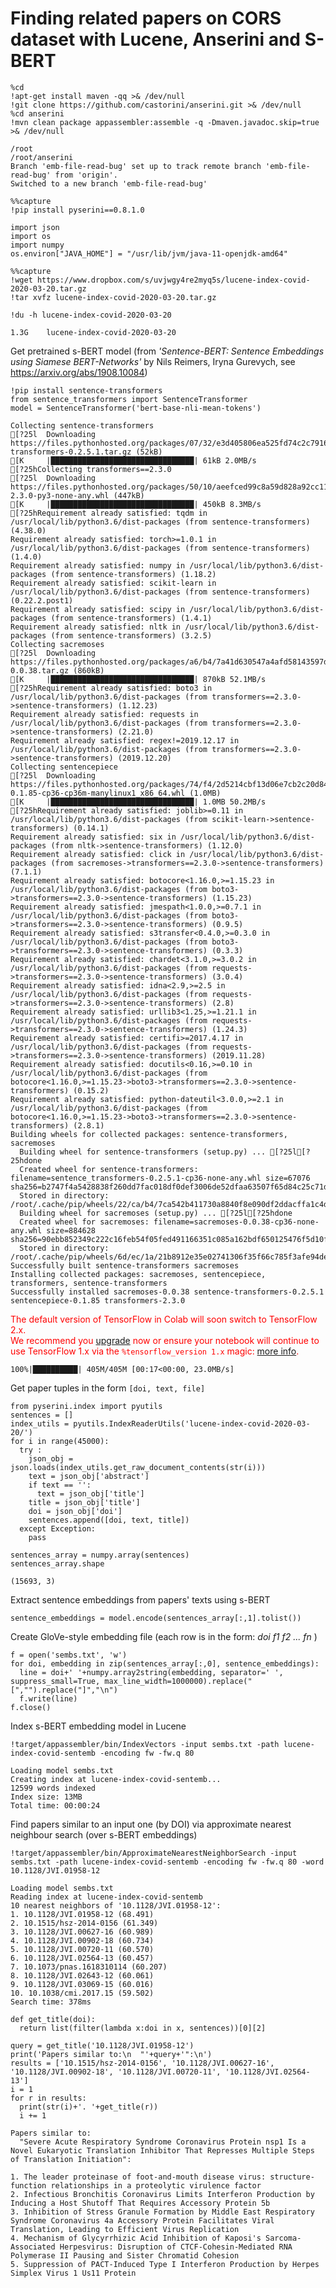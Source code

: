 # Finding related papers on CORS dataset with Lucene, Anserini and S-BERT

```
%cd
!apt-get install maven -qq >& /dev/null
!git clone https://github.com/castorini/anserini.git >& /dev/null
%cd anserini
!mvn clean package appassembler:assemble -q -Dmaven.javadoc.skip=true >& /dev/null

```

    /root
    /root/anserini
    Branch 'emb-file-read-bug' set up to track remote branch 'emb-file-read-bug' from 'origin'.
    Switched to a new branch 'emb-file-read-bug'



```
%%capture
!pip install pyserini==0.8.1.0

import json
import os
import numpy
os.environ["JAVA_HOME"] = "/usr/lib/jvm/java-11-openjdk-amd64"
```


```
%%capture
!wget https://www.dropbox.com/s/uvjwgy4re2myq5s/lucene-index-covid-2020-03-20.tar.gz
!tar xvfz lucene-index-covid-2020-03-20.tar.gz
```


```
!du -h lucene-index-covid-2020-03-20
```

    1.3G	lucene-index-covid-2020-03-20


Get pretrained s-BERT model (from *'Sentence-BERT: Sentence Embeddings using Siamese BERT-Networks'* by Nils Reimers, Iryna Gurevych, see https://arxiv.org/abs/1908.10084)




```
!pip install sentence-transformers
from sentence_transformers import SentenceTransformer
model = SentenceTransformer('bert-base-nli-mean-tokens')
```

    Collecting sentence-transformers
    [?25l  Downloading https://files.pythonhosted.org/packages/07/32/e3d405806ea525fd74c2c79164c3f7bc0b0b9811f27990484c6d6874c76f/sentence-transformers-0.2.5.1.tar.gz (52kB)
    [K     |████████████████████████████████| 61kB 2.0MB/s 
    [?25hCollecting transformers==2.3.0
    [?25l  Downloading https://files.pythonhosted.org/packages/50/10/aeefced99c8a59d828a92cc11d213e2743212d3641c87c82d61b035a7d5c/transformers-2.3.0-py3-none-any.whl (447kB)
    [K     |████████████████████████████████| 450kB 8.3MB/s 
    [?25hRequirement already satisfied: tqdm in /usr/local/lib/python3.6/dist-packages (from sentence-transformers) (4.38.0)
    Requirement already satisfied: torch>=1.0.1 in /usr/local/lib/python3.6/dist-packages (from sentence-transformers) (1.4.0)
    Requirement already satisfied: numpy in /usr/local/lib/python3.6/dist-packages (from sentence-transformers) (1.18.2)
    Requirement already satisfied: scikit-learn in /usr/local/lib/python3.6/dist-packages (from sentence-transformers) (0.22.2.post1)
    Requirement already satisfied: scipy in /usr/local/lib/python3.6/dist-packages (from sentence-transformers) (1.4.1)
    Requirement already satisfied: nltk in /usr/local/lib/python3.6/dist-packages (from sentence-transformers) (3.2.5)
    Collecting sacremoses
    [?25l  Downloading https://files.pythonhosted.org/packages/a6/b4/7a41d630547a4afd58143597d5a49e07bfd4c42914d8335b2a5657efc14b/sacremoses-0.0.38.tar.gz (860kB)
    [K     |████████████████████████████████| 870kB 52.1MB/s 
    [?25hRequirement already satisfied: boto3 in /usr/local/lib/python3.6/dist-packages (from transformers==2.3.0->sentence-transformers) (1.12.23)
    Requirement already satisfied: requests in /usr/local/lib/python3.6/dist-packages (from transformers==2.3.0->sentence-transformers) (2.21.0)
    Requirement already satisfied: regex!=2019.12.17 in /usr/local/lib/python3.6/dist-packages (from transformers==2.3.0->sentence-transformers) (2019.12.20)
    Collecting sentencepiece
    [?25l  Downloading https://files.pythonhosted.org/packages/74/f4/2d5214cbf13d06e7cb2c20d84115ca25b53ea76fa1f0ade0e3c9749de214/sentencepiece-0.1.85-cp36-cp36m-manylinux1_x86_64.whl (1.0MB)
    [K     |████████████████████████████████| 1.0MB 50.2MB/s 
    [?25hRequirement already satisfied: joblib>=0.11 in /usr/local/lib/python3.6/dist-packages (from scikit-learn->sentence-transformers) (0.14.1)
    Requirement already satisfied: six in /usr/local/lib/python3.6/dist-packages (from nltk->sentence-transformers) (1.12.0)
    Requirement already satisfied: click in /usr/local/lib/python3.6/dist-packages (from sacremoses->transformers==2.3.0->sentence-transformers) (7.1.1)
    Requirement already satisfied: botocore<1.16.0,>=1.15.23 in /usr/local/lib/python3.6/dist-packages (from boto3->transformers==2.3.0->sentence-transformers) (1.15.23)
    Requirement already satisfied: jmespath<1.0.0,>=0.7.1 in /usr/local/lib/python3.6/dist-packages (from boto3->transformers==2.3.0->sentence-transformers) (0.9.5)
    Requirement already satisfied: s3transfer<0.4.0,>=0.3.0 in /usr/local/lib/python3.6/dist-packages (from boto3->transformers==2.3.0->sentence-transformers) (0.3.3)
    Requirement already satisfied: chardet<3.1.0,>=3.0.2 in /usr/local/lib/python3.6/dist-packages (from requests->transformers==2.3.0->sentence-transformers) (3.0.4)
    Requirement already satisfied: idna<2.9,>=2.5 in /usr/local/lib/python3.6/dist-packages (from requests->transformers==2.3.0->sentence-transformers) (2.8)
    Requirement already satisfied: urllib3<1.25,>=1.21.1 in /usr/local/lib/python3.6/dist-packages (from requests->transformers==2.3.0->sentence-transformers) (1.24.3)
    Requirement already satisfied: certifi>=2017.4.17 in /usr/local/lib/python3.6/dist-packages (from requests->transformers==2.3.0->sentence-transformers) (2019.11.28)
    Requirement already satisfied: docutils<0.16,>=0.10 in /usr/local/lib/python3.6/dist-packages (from botocore<1.16.0,>=1.15.23->boto3->transformers==2.3.0->sentence-transformers) (0.15.2)
    Requirement already satisfied: python-dateutil<3.0.0,>=2.1 in /usr/local/lib/python3.6/dist-packages (from botocore<1.16.0,>=1.15.23->boto3->transformers==2.3.0->sentence-transformers) (2.8.1)
    Building wheels for collected packages: sentence-transformers, sacremoses
      Building wheel for sentence-transformers (setup.py) ... [?25l[?25hdone
      Created wheel for sentence-transformers: filename=sentence_transformers-0.2.5.1-cp36-none-any.whl size=67076 sha256=b2747f4a5428838f260dd7fac018df0def3006de52dfaa63507f65d84c25c71d
      Stored in directory: /root/.cache/pip/wheels/22/ca/b4/7ca542b411730a8840f8e090df2ddacffa1c4dd9f209684c19
      Building wheel for sacremoses (setup.py) ... [?25l[?25hdone
      Created wheel for sacremoses: filename=sacremoses-0.0.38-cp36-none-any.whl size=884628 sha256=90ebb852349c222c16feb54f05fed491166351c085a162bdf650125476f5d10f
      Stored in directory: /root/.cache/pip/wheels/6d/ec/1a/21b8912e35e02741306f35f66c785f3afe94de754a0eaf1422
    Successfully built sentence-transformers sacremoses
    Installing collected packages: sacremoses, sentencepiece, transformers, sentence-transformers
    Successfully installed sacremoses-0.0.38 sentence-transformers-0.2.5.1 sentencepiece-0.1.85 transformers-2.3.0



<p style="color: red;">
The default version of TensorFlow in Colab will soon switch to TensorFlow 2.x.<br>
We recommend you <a href="https://www.tensorflow.org/guide/migrate" target="_blank">upgrade</a> now 
or ensure your notebook will continue to use TensorFlow 1.x via the <code>%tensorflow_version 1.x</code> magic:
<a href="https://colab.research.google.com/notebooks/tensorflow_version.ipynb" target="_blank">more info</a>.</p>



    100%|██████████| 405M/405M [00:17<00:00, 23.0MB/s]


Get paper tuples in the form `[doi, text, file]`





```
from pyserini.index import pyutils
sentences = []
index_utils = pyutils.IndexReaderUtils('lucene-index-covid-2020-03-20/')
for i in range(45000):
  try :
    json_obj = json.loads(index_utils.get_raw_document_contents(str(i)))
    text = json_obj['abstract']
    if text == '':
      text = json_obj['title']
    title = json_obj['title']
    doi = json_obj['doi']
    sentences.append([doi, text, title])
  except Exception:
    pass
```


```
sentences_array = numpy.array(sentences)
sentences_array.shape
```




    (15693, 3)



Extract sentence embeddings from papers' texts using s-BERT



```
sentence_embeddings = model.encode(sentences_array[:,1].tolist())
```

Create GloVe-style embedding file (each row is in the form: *doi f1 f2 ... fn* )


```
f = open('sembs.txt', 'w')
for doi, embedding in zip(sentences_array[:,0], sentence_embeddings):
  line = doi+' '+numpy.array2string(embedding, separator=' ', suppress_small=True, max_line_width=1000000).replace("[","").replace("]","\n")
  f.write(line)
f.close()
```

Index s-BERT embedding model in Lucene


```
!target/appassembler/bin/IndexVectors -input sembs.txt -path lucene-index-covid-sentemb -encoding fw -fw.q 80
```

    Loading model sembs.txt
    Creating index at lucene-index-covid-sentemb...
    12599 words indexed
    Index size: 13MB
    Total time: 00:00:24


Find papers similar to an input one (by DOI) via approximate nearest neighbour search (over s-BERT embeddings)


```
!target/appassembler/bin/ApproximateNearestNeighborSearch -input sembs.txt -path lucene-index-covid-sentemb -encoding fw -fw.q 80 -word 10.1128/JVI.01958-12
```

    Loading model sembs.txt
    Reading index at lucene-index-covid-sentemb
    10 nearest neighbors of '10.1128/JVI.01958-12':
    1. 10.1128/JVI.01958-12 (68.491)
    2. 10.1515/hsz-2014-0156 (61.349)
    3. 10.1128/JVI.00627-16 (60.989)
    4. 10.1128/JVI.00902-18 (60.734)
    5. 10.1128/JVI.00720-11 (60.570)
    6. 10.1128/JVI.02564-13 (60.457)
    7. 10.1073/pnas.1618310114 (60.207)
    8. 10.1128/JVI.02643-12 (60.061)
    9. 10.1128/JVI.03069-15 (60.016)
    10. 10.1038/cmi.2017.15 (59.502)
    Search time: 378ms



```
def get_title(doi):
  return list(filter(lambda x:doi in x, sentences))[0][2]

query = get_title('10.1128/JVI.01958-12') 
print('Papers similar to:\n  "'+query+'":\n')
results = ['10.1515/hsz-2014-0156', '10.1128/JVI.00627-16', '10.1128/JVI.00902-18', '10.1128/JVI.00720-11', '10.1128/JVI.02564-13']
i = 1
for r in results:
  print(str(i)+'. '+get_title(r))
  i += 1

```

    Papers similar to:
      "Severe Acute Respiratory Syndrome Coronavirus Protein nsp1 Is a Novel Eukaryotic Translation Inhibitor That Represses Multiple Steps of Translation Initiation":
    
    1. The leader proteinase of foot-and-mouth disease virus: structure-function relationships in a proteolytic virulence factor
    2. Infectious Bronchitis Coronavirus Limits Interferon Production by Inducing a Host Shutoff That Requires Accessory Protein 5b
    3. Inhibition of Stress Granule Formation by Middle East Respiratory Syndrome Coronavirus 4a Accessory Protein Facilitates Viral Translation, Leading to Efficient Virus Replication
    4. Mechanism of Glycyrrhizic Acid Inhibition of Kaposi's Sarcoma-Associated Herpesvirus: Disruption of CTCF-Cohesin-Mediated RNA Polymerase II Pausing and Sister Chromatid Cohesion
    5. Suppression of PACT-Induced Type I Interferon Production by Herpes Simplex Virus 1 Us11 Protein
